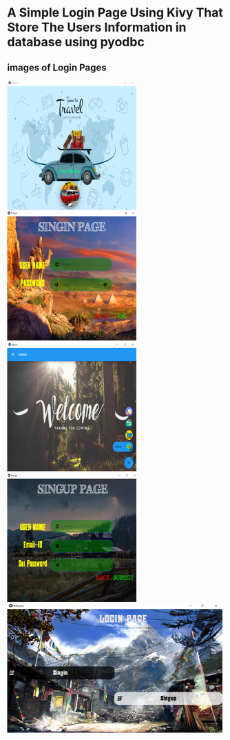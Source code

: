 # A Simple Login Page Using Kivy That Store The Users Information in database using pyodbc


## **images of Login Pages**

    
<img src='kivy_login/Annotation 2020-07-05 165434.png' width="300" height="300">  <img src='kivy_login/Annotation 2020-06-17 152236.png' width="300" height="300">
<img src='kivy_login/Annotation 2020-07-05 165512.png' width="300" height="300">  <img src='kivy_login/Annotation 2020-07-05 171337.png' width="300" height="300">
<img src='kivy_login/Annotation 2020-07-05 180817.png' width="500" height="300"> 

